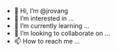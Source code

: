 - 👋 Hi, I’m @jrovang
- 👀 I’m interested in ...
- 🌱 I’m currently learning ...
- 💞️ I’m looking to collaborate on ...
- 📫 How to reach me ...

<!---
jrovang/jrovang is a ✨ special ✨ repository because its `README.md` (this file) appears on your GitHub profile.
You can click the Preview link to take a look at your changes.
--->
